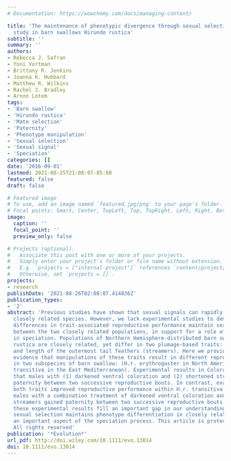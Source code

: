 ```yaml
---
# Documentation: https://wowchemy.com/docs/managing-content/

title: 'The maintenance of phenotypic divergence through sexual selection: An experimental
  study in barn swallows Hirundo rustica'
subtitle: ''
summary: ''
authors:
- Rebecca J. Safran
- Yoni Vortman
- Brittany R. Jenkins
- Joanna K. Hubbard
- Matthew R. Wilkins
- Rachel J. Bradley
- Arnon Lotem
tags:
- 'Barn swallow'
- 'Hirundo rustica'
- 'Mate selection'
- 'Paternity'
- 'Phenotype manipulation'
- 'Sexual selection'
- 'Sexual signal'
- 'Speciation'
categories: []
date: '2016-09-01'
lastmod: 2021-08-25T21:08:07-05:00
featured: false
draft: false

# Featured image
# To use, add an image named `featured.jpg/png` to your page's folder.
# Focal points: Smart, Center, TopLeft, Top, TopRight, Left, Right, BottomLeft, Bottom, BottomRight.
image:
  caption: ''
  focal_point: ''
  preview_only: false

# Projects (optional).
#   Associate this post with one or more of your projects.
#   Simply enter your project's folder or file name without extension.
#   E.g. `projects = ["internal-project"]` references `content/project/deep-learning/index.md`.
#   Otherwise, set `projects = []`.
projects: 
- research
publishDate: '2021-08-26T02:08:07.414836Z'
publication_types:
- '2'
abstract: 'Previous studies have shown that sexual signals can rapidly diverge among
  closely related species. However, we lack experimental studies to demonstrate that
  differences in trait-associated reproductive performance maintain sexual trait differences
  between the two closely related populations, in support for a role of sexual selection
  in speciation. Populations of Northern Hemisphere-distributed barn swallows Hirundo
  rustica are closely related, yet differ in two plumage-based traits: ventral color
  and length of the outermost tail feathers (streamers). Here we provide experimental
  evidence that manipulations of these traits result in different reproductive consequences
  in two subspecies of barn swallow: (H.r. erythrogaster in North America and H.r.
  transitiva in the East Mediterranean). Experimental results in Colorado, USA demonstrate
  that males with (1) darkened ventral coloration and (2) shortened streamers gained
  paternity between two successive reproductive bouts. In contrast, exaggeration of
  both traits improved reproductive performance within H.r. transitiva in Israel:
  males with a combination treatment of darkened ventral coloration and elongated
  streamers gained paternity between two successive reproductive bouts. Collectively,
  these experimental results fill an important gap in our understanding for how divergent
  sexual selection maintains phenotype differentiation in closely related populations,
  an important aspect of the speciation process. This article is protected by copyright.
  All rights reserved'
publication: '*Evolution*'
url_pdf: http://doi.wiley.com/10.1111/evo.13014
doi: 10.1111/evo.13014
---
```

